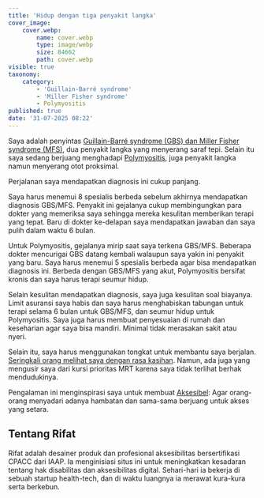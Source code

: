 ```yaml
---
title: 'Hidup dengan tiga penyakit langka'
cover_image:
    cover.webp:
        name: cover.webp
        type: image/webp
        size: 84662
        path: cover.webp
visible: true
taxonomy:
    category:
        - 'Guillain-Barré syndrome'
        - 'Miller Fisher syndrome'
        - Polymyositis
published: true
date: '31-07-2025 08:22'
---
```


Saya adalah penyintas [Guillain-Barré syndrome (GBS) dan Miller Fisher syndrome (MFS)](https://rifatnajmi.com/id/journal/gbs), dua penyakit langka yang menyerang saraf tepi. Selain itu saya sedang berjuang menghadapi [Polymyositis](https://rifatnajmi.com/id/journal/pm), juga penyakit langka namun menyerang otot proksimal.

Perjalanan saya mendapatkan diagnosis ini cukup panjang.

Saya harus menemui 8 spesialis berbeda sebelum akhirnya mendapatkan diagnosis GBS/MFS. Penyakit ini gejalanya cukup membingungkan para dokter yang memeriksa saya sehingga mereka kesulitan memberikan terapi yang tepat. Baru di dokter ke-delapan saya mendapatkan jawaban dan saya pulih dalam waktu 6 bulan.

Untuk Polymyositis, gejalanya mirip saat saya terkena GBS/MFS. Beberapa dokter mencurigai GBS datang kembali walaupun saya yakin ini penyakit yang baru. Saya harus menemui 5 spesialis berbeda agar bisa mendapatkan diagnosis ini. Berbeda dengan GBS/MFS yang akut, Polymyositis bersifat kronis dan saya harus terapi seumur hidup.

Selain kesulitan mendapatkan diagnosis, saya juga kesulitan soal biayanya. Limit asuransi saya habis dan saya harus menghabiskan tabungan untuk terapi selama 6 bulan untuk GBS/MFS, dan seumur hidup untuk Polymyositis. Saya juga harus membuat penyesuaian di rumah dan keseharian agar saya bisa mandiri. Minimal tidak merasakan sakit atau nyeri.

Selain itu, saya harus menggunakan tongkat untuk membantu saya berjalan. [Seringkali orang melihat saya dengan rasa kasihan](https://www.instagram.com/p/DGmLTGryKUdGwF5gDynv0qvnDdezgc3qNd54uM0/?img_index=1). Namun, ada juga yang mengusir saya dari kursi prioritas MRT karena saya tidak terlihat berhak mendudukinya.

Pengalaman ini menginspirasi saya untuk membuat [Aksesibel](/tentang): Agar orang-orang menyadari adanya hambatan dan sama-sama berjuang untuk akses yang setara.

## Tentang Rifat
Rifat adalah desainer produk dan profesional aksesibilitas bersertifikasi CPACC dari IAAP. Ia menginisiasi situs ini untuk meningkatkan kesadaran tentang hak disabilitas dan aksesibilitas digital. Sehari-hari ia bekerja di sebuah startup health-tech, dan di waktu luangnya ia merawat kura-kura serta berkebun.